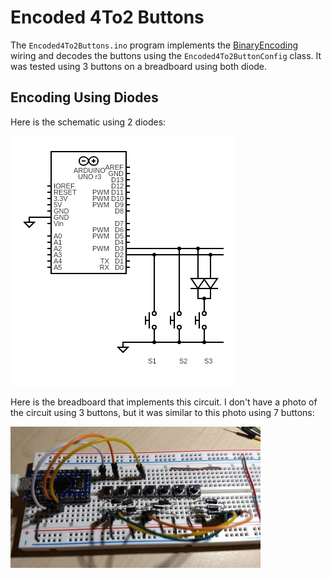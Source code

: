 # Encoded 4To2 Buttons

The `Encoded4To2Buttons.ino` program implements the
[BinaryEncoding](../../docs/binary_encoding/README.md) wiring and decodes the
buttons using the `Encoded4To2ButtonConfig`
class. It was tested using 3 buttons on a breadboard using both diode.

## Encoding Using Diodes

Here is the schematic using 2 diodes:

![Schematic Diodes](../../docs/binary_encoding/encoded_4to2_diodes.png)

Here is the breadboard that implements this circuit. I don't have a photo of the
circuit using 3 buttons, but it was similar to this photo using 7 buttons:

![Breadboard Diodes](breadboard_8to3_diodes_small.jpg)
